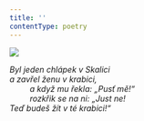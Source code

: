 ```yaml
---
title: ''
contentType: poetry
---
```


<section>

![](../Images/061.jpg)

_Byl jeden chlápek v Skalici  
a zavřel ženu v krabici,  
         a když mu řekla: „Pusť mě!“  
         rozkřik se na ni: „Just ne!  
Teď budeš žít v té krabici!“_

</section>
